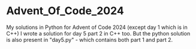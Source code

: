 # Advent_Of_Code_2024
My solutions in Python for Advent of Code 2024 (except day 1 which is in C++)
I wrote a solution for day 5 part 2 in C++ too. But the python solution is also present in "day5.py" - which contains both part 1 and part 2.
